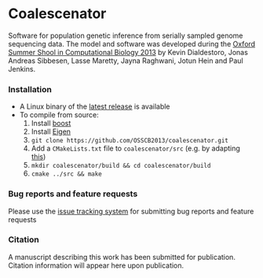# Coalescenator
Software for population genetic inference from serially sampled genome sequencing data. The model and software was developed during the [Oxford Summer Shool in Computational Biology 2013](https://www.stats.ox.ac.uk/research/genome/summer_school) by Kevin Dialdestoro, Jonas Andreas Sibbesen, Lasse Maretty, Jayna Raghwani, Jotun Hein and Paul Jenkins. 

### Installation
- A Linux binary of the [latest release](https://github.com/OSSCB2013/coalescenator/releases/latest) is available
- To compile from source:
  1. Install [boost](http://www.boost.org/users/download/)
  2. Install [Eigen](eigen.tuxfamily.org/) 
  3. `git clone https://github.com/OSSCB2013/coalescenator.git`
  4. Add a `CMakeLists.txt` file to `coalescenator/src` (e.g. by adapting [this](https://github.com/OSSCB2013/coalescenator/wiki/CMakeLists.txt-example))
  5. `mkdir coalescenator/build && cd coalescenator/build`
  6. `cmake ../src && make`
  
### Bug reports and feature requests
Please use the [issue tracking system](https://github.com/OSSCB2013/coalescenator/issues) for submitting bug reports and feature requests

### Citation
A manuscript describing this work has been submitted for publication. Citation information will appear here upon publication. 



